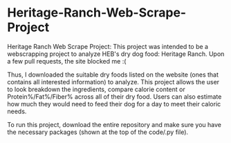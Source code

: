 # Heritage-Ranch-Web-Scrape-Project
Heritage Ranch Web Scrape Project: 
This project was intended to be a webscrapping project to analyze HEB's dry dog food: Heritage Ranch. 
Upon a few pull requests, the site blocked me :(

Thus, I downloaded the suitable dry foods listed on the website (ones that contains all interested information) to analyze. 
This project allows the user to look breakdown the ingredients, compare calorie content or Protein%/Fat%/Fiber% across all of their dry food. 
Users can also estimate how much they would need to feed their dog for a day to meet their caloric needs. 

To run this project, download the entire repository and make sure you have the necessary packages (shown at the top of the code/.py file). 
